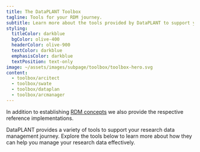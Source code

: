 ```yaml
---
title: The DataPLANT Toolbox
tagline: Tools for your RDM journey.
subtitle: Learn more about the tools provided by DataPLANT to support your RDM journey.
styling:
  titleColor: darkblue
  bgColor: olive-400
  headerColor: olive-900
  textColor: darkblue
  emphasisColor: darkblue
  textPosition: text-only
image: ~/assets/images/subpage/toolbox/toolbox-hero.svg
content: 
  - toolbox/arcitect
  - toolbox/swate
  - toolbox/dataplan
  - toolbox/arcmanager
---
```


In addition to establishing [RDM concepts](/rdm-as-a-servcie) we also provide the respective reference implementations.

DataPLANT provides a variety of tools to support your research data management journey. Explore the tools below to learn more about how they can help you manage your research data effectively.